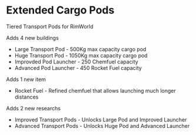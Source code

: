 # Extended Cargo Pods
Tiered Transport Pods for RimWorld

Adds 4 new buildings
  * Large Transport Pod - 500Kg max capacity cargo pod
  * Huge Transport Pod - 1050Kg max capacity cargo pod
  * Improvded Pod Launcher - 250 Chemfuel capacity
  * Advanced Pod Launcher - 450 Rocket Fuel capacity

Adds 1 new item
  * Rocket Fuel - Refined chemfuel that allows launching much longer distances

Adds 2 new researchs
  * Improved Transport Pods - Unlocks Large Pod and Improved Launcher
  * Advanced Transport Pods - Unlocks Huge Pod and Advanced Launcher
